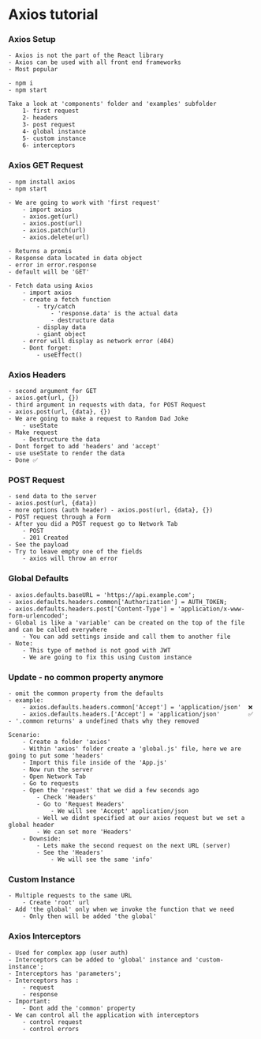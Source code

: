 # Axios tutorial

### Axios Setup
    - Axios is not the part of the React library
    - Axios can be used with all front end frameworks
    - Most popular

    - npm i
    - npm start

    Take a look at 'components' folder and 'examples' subfolder
        1- first request
        2- headers
        3- post request
        4- global instance
        5- custom instance
        6- interceptors

### Axios GET Request
    - npm install axios
    - npm start

    - We are going to work with 'first request'
        - import axios
        - axios.get(url)
        - axios.post(url)
        - axios.patch(url)
        - axios.delete(url)
        
    - Returns a promis
    - Response data located in data object
    - error in error.response
    - default will be 'GET'

    - Fetch data using Axios
        - import axios
        - create a fetch function
            - try/catch
                - 'response.data' is the actual data
                - destructure data
            - display data
            - giant object
        - error will display as network error (404)
        - Dont forget:
            - useEffect()

### Axios Headers
    - second argument for GET
    - axios.get(url, {})
    - third argument in requests with data, for POST Request
    - axios.post(url, {data}, {})
    - We are going to make a request to Random Dad Joke
        - useState
    - Make request
        - Destructure the data
    - Dont forget to add 'headers' and 'accept'
    - use useState to render the data
    - Done ✅

### POST Request
    - send data to the server
    - axios.post(url, {data})
    - more options (auth header) - axios.post(url, {data}, {})
    - POST request through a Form
    - After you did a POST request go to Network Tab
        - POST
        - 201 Created
    - See the payload
    - Try to leave empty one of the fields
        - axios will throw an error

### Global Defaults
    - axios.defaults.baseURL = 'https://api.example.com';
    - axios.defaults.headers.common['Authorization'] = AUTH_TOKEN;
    - axios.defaults.headers.post['Content-Type'] = 'application/x-www-form-urlencoded';
    - Global is like a 'variable' can be created on the top of the file and can be called everywhere
        - You can add settings inside and call them to another file
    - Note:
        - This type of method is not good with JWT
        - We are going to fix this using Custom instance
### Update - no common property anymore
    - omit the common property from the defaults
    - example:
        - axios.defaults.headers.common['Accept'] = 'application/json'  ❌
        - axios.defaults.headers.['Accept'] = 'application/json'        ✅
    - '.common returns' a undefined thats why they removed
    
    Scenario:
        - Create a folder 'axios'
        - Within 'axios' folder create a 'global.js' file, here we are going to put some 'headers'
        - Import this file inside of the 'App.js'
        - Now run the server
        - Open Network Tab
        - Go to requests
        - Open the 'request' that we did a few seconds ago
            - Check 'Headers'
            - Go to 'Request Headers'
                - We will see 'Accept' application/json
            - Well we didnt specified at our axios request but we set a global header
            - We can set more 'Headers'
        - Downside:
            - Lets make the second request on the next URL (server)
            - See the 'Headers'
                - We will see the same 'info'

### Custom Instance
    - Multiple requests to the same URL
        - Create 'root' url
    - Add 'the global' only when we invoke the function that we need
        - Only then will be added 'the global'

### Axios Interceptors
    - Used for complex app (user auth)
    - Interceptors can be added to 'global' instance and 'custom-instance';
    - Interceptors has 'parameters';
    - Interceptors has :
        - request
        - response
    - Important:
        - Dont add the 'common' property
    - We can control all the application with interceptors
        - control request
        - control errors
